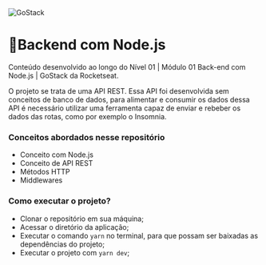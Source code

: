 <img alt="GoStack" src="https://storage.googleapis.com/golden-wind/bootcamp-gostack/header-desafios.png" />

# 🚀Backend com Node.js
Conteúdo desenvolvido ao longo do Nível 01 | Módulo 01 Back-end com Node.js | GoStack da Rocketseat.

O projeto se trata de uma API REST. Essa API foi desenvolvida sem conceitos de banco de dados, para alimentar e consumir os dados dessa API é necessário utilizar uma ferramenta 
capaz de enviar e rebeber os dados das rotas, como por exemplo o Insomnia.

### Conceitos abordados nesse repositório

- Conceito com Node.js
- Conceito de API REST
- Métodos HTTP
- Middlewares

### Como executar o projeto?

- Clonar o repositório em sua máquina;
- Acessar o diretório da aplicação;
- Executar o comando `yarn` no terminal, para que possam ser baixadas as dependências do projeto;
- Executar o projeto com `yarn dev`;

